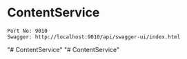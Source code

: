 # ContentService

```
Port No: 9010
Swagger: http://localhost:9010/api/swagger-ui/index.html
```

"# ContentService" 
"# ContentService" 
